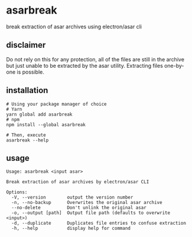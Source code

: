 # asarbreak

break extraction of asar archives using electron/asar cli

## disclaimer

Do not rely on this for any protection, all of the files are still in the archive but just unable to be extracted by the asar utility.
Extracting files one-by-one is possible.

## installation

```shell
# Using your package manager of choice
# Yarn
yarn global add asarbreak
# npm
npm install --global asarbreak

# Then, execute
asarbreak --help
```

## usage

    Usage: asarbreak <input asar>

    Break extraction of asar archives by electron/asar CLI

    Options:
      -V, --version        output the version number
      -n, --no-backup      Overwrites the original asar archive
      --no-delete          Don't unlink the original asar
      -o, --output [path]  Output file path (defaults to overwrite <input>)
      -d, --duplicate      Duplicates file entries to confuse extraction
      -h, --help           display help for command

